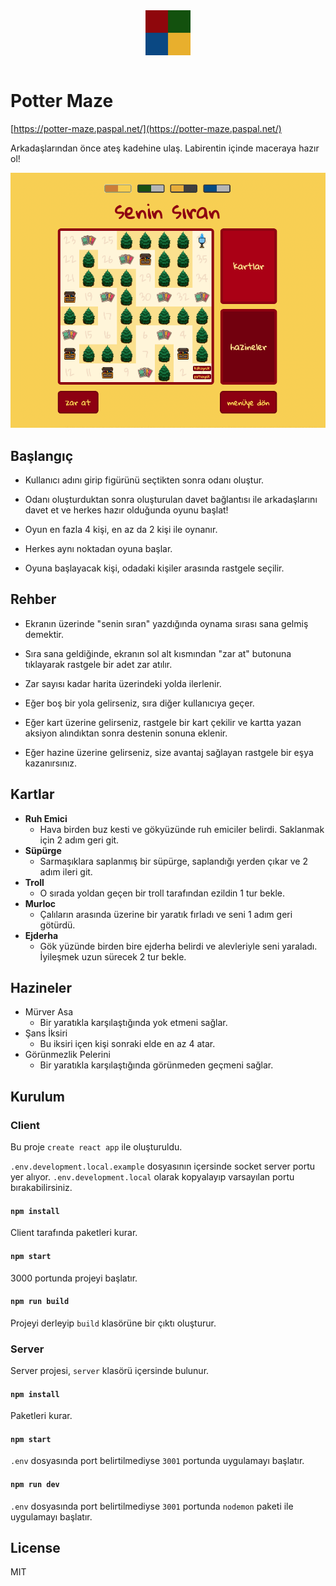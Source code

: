 <div align="center">
<img src="https://raw.githubusercontent.com/sercanpaspal/potter-maze/main/public/logo192.png" style="width:72px;" align="center" />
<br />
<br />
</div>

# Potter Maze

[https://potter-maze.paspal.net/](https://potter-maze.paspal.net/)

Arkadaşlarından önce ateş kadehine ulaş. Labirentin içinde maceraya hazır ol!

<img src="https://raw.githubusercontent.com/sercanpaspal/potter-maze/main/game.gif" />

## Başlangıç

- Kullanıcı adını girip figürünü seçtikten sonra odanı oluştur.

- Odanı oluşturduktan sonra oluşturulan davet bağlantısı ile arkadaşlarını davet et ve herkes hazır olduğunda oyunu başlat!

- Oyun en fazla 4 kişi, en az da 2 kişi ile oynanır.

- Herkes aynı noktadan oyuna başlar.

- Oyuna başlayacak kişi, odadaki kişiler arasında rastgele seçilir.

## Rehber

- Ekranın üzerinde "senin sıran" yazdığında oynama sırası sana gelmiş demektir.

- Sıra sana geldiğinde, ekranın sol alt kısmından "zar at" butonuna tıklayarak rastgele bir adet zar atılır.

- Zar sayısı kadar harita üzerindeki yolda ilerlenir.

- Eğer boş bir yola gelirseniz, sıra diğer kullanıcıya geçer.

- Eğer kart üzerine gelirseniz, rastgele bir kart çekilir ve kartta yazan aksiyon alındıktan sonra destenin sonuna eklenir.

- Eğer hazine üzerine gelirseniz, size avantaj sağlayan rastgele bir eşya kazanırsınız.

## Kartlar

- **Ruh Emici**
  - Hava birden buz kesti ve gökyüzünde ruh emiciler belirdi. Saklanmak için 2 adım geri git.
- **Süpürge**
  - Sarmaşıklara saplanmış bir süpürge, saplandığı yerden çıkar ve 2 adım ileri git.
- **Troll**
  - O sırada yoldan geçen bir troll tarafından ezildin 1 tur bekle.
- **Murloc**
  - Çalıların arasında üzerine bir yaratık fırladı ve seni 1 adım geri götürdü.
- **Ejderha**
  - Gök yüzünde birden bire ejderha belirdi ve alevleriyle seni yaraladı. İyileşmek uzun sürecek 2 tur bekle.

## Hazineler

- Mürver Asa
  - Bir yaratıkla karşılaştığında yok etmeni sağlar.
- Şans İksiri
  - Bu iksiri içen kişi sonraki elde en az 4 atar.
- Görünmezlik Pelerini
  - Bir yaratıkla karşılaştığında görünmeden geçmeni sağlar.

## Kurulum

### Client

Bu proje `create react app` ile oluşturuldu.

`.env.development.local.example` dosyasının içersinde socket server portu yer alıyor. `.env.development.local` olarak kopyalayıp varsayılan portu bırakabilirsiniz.

#### `npm install`
Client tarafında paketleri kurar.

#### `npm start`

3000 portunda projeyi başlatır.

#### `npm run build`

Projeyi derleyip `build` klasörüne bir çıktı oluşturur.

### Server
Server projesi, `server` klasörü içersinde bulunur.

#### `npm install`
Paketleri kurar.

#### `npm start`
`.env` dosyasında port belirtilmediyse `3001` portunda uygulamayı başlatır.

#### `npm run dev`
`.env` dosyasında port belirtilmediyse `3001` portunda `nodemon` paketi ile uygulamayı başlatır.


## License
MIT